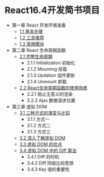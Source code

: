 # React16.4开发简书项目

-  第一章 React 开发环境准备
    - [1.1 基本步骤](https://github.com/514723273/After-Reading/blob/master/React16.4%E5%BC%80%E5%8F%91%E7%AE%80%E4%B9%A6%E9%A1%B9%E7%9B%AE/Content.md#11-%E5%9F%BA%E6%9C%AC%E6%AD%A5%E9%AA%A4)
    - [1.2 工具推荐](https://github.com/514723273/After-Reading/blob/master/React16.4%E5%BC%80%E5%8F%91%E7%AE%80%E4%B9%A6%E9%A1%B9%E7%9B%AE/Content.md#12-%E5%B7%A5%E5%85%B7%E6%8E%A8%E8%8D%90)
    - [1.3 常用模块](https://github.com/514723273/After-Reading/blob/master/React16.4%E5%BC%80%E5%8F%91%E7%AE%80%E4%B9%A6%E9%A1%B9%E7%9B%AE/Content.md#13-%E5%B8%B8%E7%94%A8%E6%A8%A1%E5%9D%97)
- 第二章 React 生命周期函数
    - [2.1 完整生命周期](https://github.com/514723273/After-Reading/blob/master/React16.4%E5%BC%80%E5%8F%91%E7%AE%80%E4%B9%A6%E9%A1%B9%E7%9B%AE/Content.md#21-%E5%AE%8C%E6%95%B4%E7%94%9F%E5%91%BD%E5%91%A8%E6%9C%9F)
        - 2.1.1 Initialization 初始化
        - 2.1.2 Mounting 挂载
        - 2.1.3 Updation 组件更新
        - 2.1.4 Unmount 卸载
    - [2.2 React生命周期函数的使用场景](https://github.com/514723273/After-Reading/blob/master/React16.4%E5%BC%80%E5%8F%91%E7%AE%80%E4%B9%A6%E9%A1%B9%E7%9B%AE/Content.md#22-react%E7%94%9F%E5%91%BD%E5%91%A8%E6%9C%9F%E5%87%BD%E6%95%B0%E7%9A%84%E4%BD%BF%E7%94%A8%E5%9C%BA%E6%99%AF)
        - 2.2.1 阻止无意义的渲染
        - 2.2.2 Ajax 数据请求位置
- 第三章 虚拟 DOM
  - [3.1 三种方式的演变与比较](https://github.com/514723273/After-Reading/blob/master/React16.4%E5%BC%80%E5%8F%91%E7%AE%80%E4%B9%A6%E9%A1%B9%E7%9B%AE/Content.md#31-%E4%B8%89%E7%A7%8D%E6%96%B9%E5%BC%8F%E7%9A%84%E6%BC%94%E5%8F%98%E4%B8%8E%E6%AF%94%E8%BE%83)
    - 3.1.1 方式一
    - 3.1.2 方式二
    - 3.1.3 方式三
  - [3.2 深入了解虚拟 DOM](https://github.com/514723273/After-Reading/blob/master/React16.4%E5%BC%80%E5%8F%91%E7%AE%80%E4%B9%A6%E9%A1%B9%E7%9B%AE/Content.md#32-%E6%B7%B1%E5%85%A5%E4%BA%86%E8%A7%A3%E8%99%9A%E6%8B%9F-dom)
  - [3.3 虚拟 DOM 的优点](https://github.com/514723273/After-Reading/blob/master/React16.4%E5%BC%80%E5%8F%91%E7%AE%80%E4%B9%A6%E9%A1%B9%E7%9B%AE/Content.md#33-%E8%99%9A%E6%8B%9F-dom-%E7%9A%84%E4%BC%98%E7%82%B9)
  - [3.4 虚拟 DOM 中的 Diff 算法](https://github.com/514723273/After-Reading/blob/master/React16.4%E5%BC%80%E5%8F%91%E7%AE%80%E4%B9%A6%E9%A1%B9%E7%9B%AE/Content.md#34-%E8%99%9A%E6%8B%9F-dom-%E4%B8%AD%E7%9A%84-diff-%E7%AE%97%E6%B3%95)
    - 3.4.1 Diff 的时机
    - 3.4.2 Diff 同级比较思想
    - 3.4.3 Key 值的重要性

